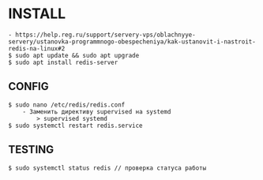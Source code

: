 # INSTALL
	- https://help.reg.ru/support/servery-vps/oblachnyye-servery/ustanovka-programmnogo-obespecheniya/kak-ustanovit-i-nastroit-redis-na-linux#2
	$ sudo apt update && sudo apt upgrade
	$ sudo apt install redis-server

## CONFIG
	$ sudo nano /etc/redis/redis.conf
		- Заменить директиву supervised на systemd
			> supervised systemd
	$ sudo systemctl restart redis.service

## TESTING
	$ sudo systemctl status redis // проверка статуса работы

